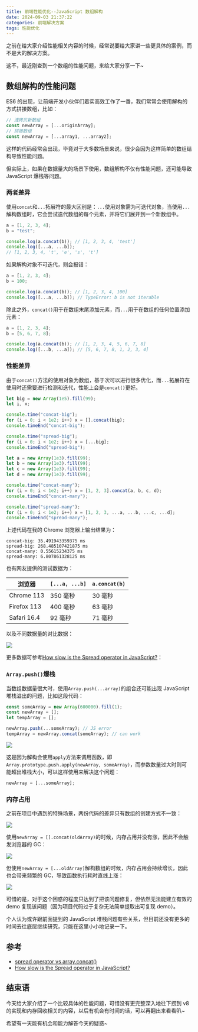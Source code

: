 ```yaml
---
title: 前端性能优化--JavaScript 数组解构
date: 2024-09-03 21:37:22
categories: 前端解决方案
tags: 性能优化
---
```


之前在给大家介绍性能相关内容的时候，经常说要给大家讲一些更具体的案例，而不是大的解决方案。

这不，最近刚查到一个数组的性能问题，来给大家分享一下~

## 数组解构的性能问题

ES6 的出现，让前端开发小伙伴们着实高效工作了一番，我们常常会使用解构的方式拼接数组，比如：

```ts
// 浅拷贝新数组
const newArray = [...originArray];
// 拼接数组
const newArray = [...array1, ...array2];
```

这样的代码经常会出现，毕竟对于大多数场景来说，很少会因为这样简单的数组结构导致性能问题。

但实际上，如果在数据量大的场景下使用，数组解构不仅有性能问题，还可能导致 JavaScript 爆栈等问题。

### 两者差异

使用`concat`和`...`拓展符的最大区别是：`...`使用对象需为可迭代对象，当使用`...`解构数组时，它会尝试迭代数组的每个元素，并将它们展开到一个新数组中。

```ts
a = [1, 2, 3, 4];
b = "test";

console.log(a.concat(b)); // [1, 2, 3, 4, 'test']
console.log([...a, ...b]);
// [1, 2, 3, 4, 't', 'e', 's', 't']
```

如果解构对象不可迭代，则会报错：

```js
a = [1, 2, 3, 4];
b = 100;

console.log(a.concat(b)); // [1, 2, 3, 4, 100]
console.log([...a, ...b]); // TypeError: b is not iterable
```

除此之外，`concat()`用于在数组末尾添加元素，而`...`用于在数组的任何位置添加元素：

```js
a = [1, 2, 3, 4];
b = [5, 6, 7, 8];

console.log(a.concat(b)); // [1, 2, 3, 4, 5, 6, 7, 8]
console.log([...b, ...a]); // [5, 6, 7, 8, 1, 2, 3, 4]
```

### 性能差异

由于`concat()`方法的使用对象为数组，基于次可以进行很多优化，而`...`拓展符在使用时还需要进行检测和迭代，性能上会是`concat()`更好。

```ts
let big = new Array(1e5).fill(99);
let i, x;

console.time("concat-big");
for (i = 0; i < 1e2; i++) x = [].concat(big);
console.timeEnd("concat-big");

console.time("spread-big");
for (i = 0; i < 1e2; i++) x = [...big];
console.timeEnd("spread-big");

let a = new Array(1e3).fill(99);
let b = new Array(1e3).fill(99);
let c = new Array(1e3).fill(99);
let d = new Array(1e3).fill(99);

console.time("concat-many");
for (i = 0; i < 1e2; i++) x = [1, 2, 3].concat(a, b, c, d);
console.timeEnd("concat-many");

console.time("spread-many");
for (i = 0; i < 1e2; i++) x = [1, 2, 3, ...a, ...b, ...c, ...d];
console.timeEnd("spread-many");
```

上述代码在我的 Chrome 浏览器上输出结果为：

```log
concat-big: 35.491943359375 ms
spread-big: 268.485107421875 ms
concat-many: 0.55615234375 ms
spread-many: 6.807861328125 ms
```

也有网友提供的测试数据为：

| 浏览器      | `[...a, ...b]` | `a.concat(b)` |
| ----------- | -------------- | ------------- |
| Chrome 113  | 350 毫秒       | 30 毫秒       |
| Firefox 113 | 400 毫秒       | 63 毫秒       |
| Safari 16.4 | 92 毫秒        | 71 毫秒       |

以及不同数据量的对比数据：

![](https://github-imglib-1255459943.cos.ap-chengdu.myqcloud.com/array-performance-2.jpg)

更多数据可参考[How slow is the Spread operator in JavaScript?](https://jonlinnell.co.uk/articles/spread-operator-performance)：

### `Array.push()`爆栈

当数组数据量很大时，使用`Array.push(...array)`的组合还可能出现 JavaScript 堆栈溢出的问题，比如这段代码：

```ts
const someArray = new Array(600000).fill(1);
const newArray = [];
let tempArray = [];

newArray.push(...someArray); // JS error
tempArray = newArray.concat(someArray); // can work
```

![](https://github-imglib-1255459943.cos.ap-chengdu.myqcloud.com/array-performance-1.jpg)

这是因为解构会使用`apply`方法来调用函数，即`Array.prototype.push.apply(newArray, someArray)`，而参数数量过大时则可能超出堆栈大小，可以这样使用来解决这个问题：

```ts
newArray = [...someArray];
```

### 内存占用

之前在项目中遇到的特殊场景，两份代码的差异只有数组的创建方式不一致：

![](https://github-imglib-1255459943.cos.ap-chengdu.myqcloud.com/array-performance-5.jpg)

使用`newArray = [].concat(oldArray)`的时候，内存占用并没有涨，因此不会触发浏览器的 GC：

![](https://github-imglib-1255459943.cos.ap-chengdu.myqcloud.com/array-performance-3.png)

但使用`newArray = [...oldArray]`解构数组的时候，内存占用会持续增长，因此也会带来频繁的 GC，导致函数执行耗时直线上涨：

![](https://github-imglib-1255459943.cos.ap-chengdu.myqcloud.com/array-performance-4.jpg)

可惜的是，对于这个困惑的程度只达到了把该问题修复，但依然无法能建立有效的 demo 复现该问题（因为项目代码过于复杂无法简单提取出可复现 demo）。

个人认为或许跟前面提到的 JavaScript 堆栈问题有些关系，但目前还没有更多的时间去往底层继续研究，只能在这里小小地记录一下。

## 参考

- [spread operator vs array.concat()](https://stackoverflow.com/questions/48865710/spread-operator-vs-array-concat)
- [How slow is the Spread operator in JavaScript?](https://jonlinnell.co.uk/articles/spread-operator-performance)

## 结束语

今天给大家介绍了一个比较具体的性能问题，可惜没有更完整深入地往下捞到 v8 的实现和内存回收相关的内容，以后有机会有时间的话，可以再翻出来看看叭~

希望有一天能有机会和能力解答今天的疑惑~
